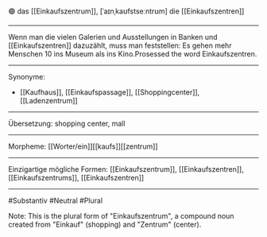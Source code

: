 🟢 das [[Einkaufszentrum]], [ˈaɪnˌkaʊfstseːntrʊm]
die [[Einkaufszentren]]

---
Wenn man die vielen Galerien und Ausstellungen in Banken und [[Einkaufszentren]] dazuzählt, muss man feststellen: Es gehen mehr Menschen 10 ins Museum als ins Kino.Prosessed the word Einkaufszentren. 

---
Synonyme:
- [[Kaufhaus]], [[Einkaufspassage]], [[Shoppingcenter]], [[Ladenzentrum]]

---
Übersetzung: shopping center, mall

---
Morpheme:
[[Worter/ein]][[kaufs]][[zentrum]]

---
Einzigartige mögliche Formen: [[Einkaufszentrum]], [[Einkaufszentren]], [[Einkaufszentrums]], [[Einkaufszentren]]

---
#Substantiv #Neutral #Plural

Note: This is the plural form of "Einkaufszentrum", a compound noun created from "Einkauf" (shopping) and "Zentrum" (center).